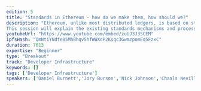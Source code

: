 ```yaml
---
edition: 5
title: "Standards in Ethereum - how do we make them, how should we?"
description: "Ethereum, unlike most distributed ledgers, is based on standards, from the Yellow Paper to EIPs. Even the \"corporate\" technology users in the Enterprise Ethereum Alliance build on the Ethereum standards and extend them with their own standards process designed to avoid fragmentation or divergence.
This session will explain the existing standards mechanisms and processes both for Ethereum and the Enterprise Ethereum Alliance, how they work individually and together, and be a collaborative exploration of what we can do to improve the various standards processes and make sure they produce better outcomes for the ecosystems and the variety of stakeholders that Ethereum serves."
youtubeUrl: "https://www.youtube.com/embed/zuUJ3J3SCEM"
ipfsHash: "QmNtiYNdte85MhBhqv5hfWWXdP2Ksqc3GwmzpomEq5FzxC"
duration: 7013
expertise: "Beginner"
type: "Breakout"
track: "Developer Infrastructure"
keywords: []
tags: ['Developer Infrastructure']
speakers: ['Daniel Burnett','Jory Burson','Nick Johnson','Chaals Neville','Charles St.Louis']
---
```

